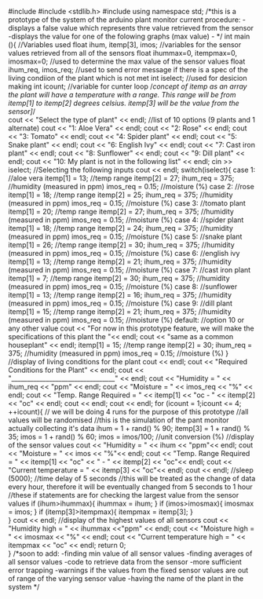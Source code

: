 #include <iostream>
#include <stdlib.h>
#include <cstdlib>
using namespace std;
/*this is a prototype of the system of the arduino plant monitor
current procedure:
	-displays a false value which represents thre value retrieved from the sensor
	-displays the value for one of the folowing graphs (max value)
	-
*/
int main (){
	//Variables used
	float ihum, itemp[3], imos;				//variables for the sensor values retrieved from all of the sensors
	float ihummax=0, itempmax=0, imosmax=0;	//used to determine the max value of the sensor values
	float ihum_req, imos_req;				//used to send error message if there is a spec of the living condiion of the plant which is not met
	int iselect;							//used for desicion making
	int icount;								//variable for cunter loop 
	/*concept of itemp as an array
	the plant will have a temperature with a range. This range will be from itemp[1] to itemp[2] degrees celsius.
	itemp[3] will be the value from the sensor]*/										
	cout << "Select the type of plant" << endl;
	//list of 10 options (9 plants and 1 alternate)
	cout << "1: Aloe Vera" << endl;
	cout << "2: Rose" << endl;
	cout << "3: Tomato" << endl;
	cout << "4: Spider plant" << endl;
	cout << "5: Snake plant" << endl;
	cout << "6: English Ivy" << endl;
	cout << "7: Cast iron plant" << endl;
	cout << "8: Sunflower" << endl;
	cout << "9: Dill plant" << endl;
	cout << "10: My plant is not in the following list" << endl;
	cin >> iselect;			//Selecting the following inputs
	cout << endl;
	switch(iselect){
		case 1:		//aloe vera
			itemp[1] = 13;	//temp range
			itemp[2] = 27;
			ihum_req = 375;		//humidity (measured in ppm)
			imos_req = 0.15;	//moisture (%)
		case 2:		//rose
			itemp[1] = 18;	//temp range
			itemp[2] = 25;
			ihum_req = 375;		//humidity (measured in ppm)
			imos_req = 0.15;	//moisture (%)
		case 3:		//tomato plant
			itemp[1] = 20;	//temp range
			itemp[2] = 27;
			ihum_req = 375;		//humidity (measured in ppm)
			imos_req = 0.15;	//moisture (%)
		case 4:		//spider plant
			itemp[1] = 18;	//temp range
			itemp[2] = 24;
			ihum_req = 375;		//humidity (measured in ppm)
			imos_req = 0.15;	//moisture (%)
		case 5:		//snake plant
			itemp[1] = 26;	//temp range
			itemp[2] = 30;
			ihum_req = 375;		//humidity (measured in ppm)
			imos_req = 0.15;	//moisture (%)
		case 6:		//english ivy
			itemp[1] = 13;	//temp range
			itemp[2] = 21;
			ihum_req = 375;		//humidity (measured in ppm)
			imos_req = 0.15;	//moisture (%)
		case 7:		//cast iron plant
			itemp[1] = 7;	//temp range
			itemp[2] = 30;
			ihum_req = 375;		//humidity (measured in ppm)
			imos_req = 0.15;	//moisture (%)
		case 8:		//sunflower
			itemp[1] = 13;	//temp range
			itemp[2] = 16;
			ihum_req = 375;		//humidity (measured in ppm)
			imos_req = 0.15;	//moisture (%)
		case 9:		//dill plant
			itemp[1] = 15;	//temp range
			itemp[2] = 21;
			ihum_req = 375;		//humidity (measured in ppm)
			imos_req = 0.15;	//moisture (%)
		default:	//option 10 or any other value
			cout << "For now in this prototype feature, we will make the specifications of this plant the "<< endl;
			cout << "same as a common houseplant" << endl;
			itemp[1] = 15;	//temp range
			itemp[2] = 30;
			ihum_req = 375;		//humidity (measured in ppm)
			imos_req = 0.15;	//moisture (%)
	}
	//display of living conditions for the plant
	cout << endl;
	cout << "Required Conditions for the Plant" << endl;
	cout << "_________________________________" << endl;
	cout << "Humidity = " << ihum_req << "ppm" << endl;
	cout << "Moisture = " << imos_req << "%" << endl;
	cout << "Temp. Range Required = " << itemp[1] << "oc - " << itemp[2] << "oc" << endl;
	cout << endl;
	cout << endl;
	for (icount = 1;icount <= 4; ++icount){	// we will be doing 4 runs for the purpose of this prototype
		//all values will be randomised
			//this is the simulation of the pant monitor actually collecting it's data
		ihum = 1 + rand() % 90;
		itemp[3] = 1 + rand() % 35;
		imos = 1 + rand() % 60;
		imos = imos/100;			//unit conversion (%)
		//display of the sensor values
		cout << "Humidity = " << ihum << "ppm"<< endl;
		cout << "Moisture = " << imos << "%"<< endl;
		cout << "Temp. Range Required = " << itemp[1] << "oc" << " - " << itemp[2] << "oc"<< endl;
		cout << "Current temperature = " << itemp[3] << "oc"<< endl;
		cout << endl;
		//sleep (5000);	//time delay of 5 seconds
		//this will be treated as the change of data every hour, therefore it will be eventually changed from 5 seconds to 1 hour
		//these if statements are for checking the largest value from the sensor values
		if (ihum>ihummax){
		    ihummax = ihum;
		}
		if (imos>imosmax){
		    imosmax = imos;
		}
		if (itemp[3]>itempmax){
		    itempmax = itemp[3];
		}	
	}
	cout << endl;
	//display of the highest values of all sensors
	cout << "Humidity high = " << ihummax <<"ppm" << endl;
	cout << "Moisture high = " << imosmax << "%" << endl;
	cout << "Current temperature high = " << itempmax << "oc" << endl;
	return 0;	
}
/*soon to add:
	-finding min value of all sensor values
	-finding averages of all sensor values
	-code to retrieve data from the sensor
	-more sufficient error trapping
	-warnings if the values from the fixed sensor values are out of range of the varying sensor value
	-having the name of the plant in the system
*/
